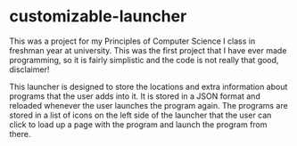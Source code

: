 # customizable-launcher
This was a project for my Principles of Computer Science I class in freshman year at university. This was the first project that I have ever made programming, so it is fairly simplistic and the code is not really that good, disclaimer!

This launcher is designed to store the locations and extra information about programs that the user adds into it. It is stored in a JSON format and reloaded whenever the user launches the program again. The programs are stored in a list of icons on the left side of the launcher that the user can click to load up a page with the program and launch the program from there. 
